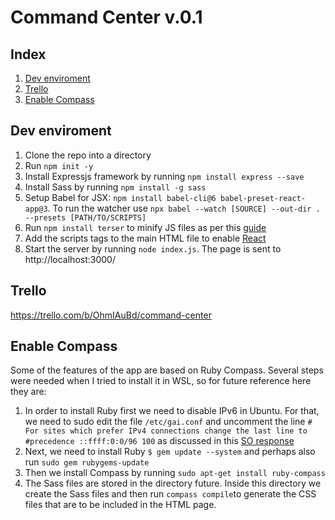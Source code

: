 # Command Center v.0.1

## Index

1. [Dev enviroment](https://github.com/GDoval/CommandCenter_node/blob/master/README.md#dev-enviroment)
2. [Trello](https://github.com/GDoval/CommandCenter_node/blob/master/README.md#trello)
3. [Enable Compass](https://github.com/GDoval/CommandCenter_node/blob/master/README.md#enable-compass)

## Dev enviroment

1. Clone the repo into a directory
2. Run `npm init -y`
3. Install Expressjs framework by running `npm install express --save`
4. Install Sass by running `npm install -g sass`
5. Setup Babel for JSX: `npm install babel-cli@6 babel-preset-react-app@3`. To run the watcher use
`npx babel --watch [SOURCE] --out-dir . --presets [PATH/TO/SCRIPTS]`
6. Run `npm install terser` to minify JS files as per this [guide](https://gist.github.com/gaearon/42a2ffa41b8319948f9be4076286e1f3) 
7. Add the scripts tags to the main HTML file to enable [React](https://reactjs.org/docs/add-react-to-a-website.html)
8. Start the server by running `node index.js`. The page is sent to http://localhost:3000/

## Trello

https://trello.com/b/OhmIAuBd/command-center


## Enable Compass

Some of the features of the app are based on Ruby Compass. Several steps were needed when I tried to install it in WSL, so for future reference here they are:

1. In order to install Ruby first we need to disable IPv6 in Ubuntu. For that, we need to sudo edit the file `/etc/gai.conf` and uncomment the line `# For sites which prefer IPv4 connections change the last line to
#precedence ::ffff:0:0/96 100` as discussed in this [SO response](https://askubuntu.com/questions/32298/prefer-a-ipv4-dns-lookups-before-aaaaipv6-lookups/38468#38468)
2. Next, we need to install Ruby `$ gem update --system` and perhaps also run `sudo gem rubygems-update`
3. Then we install Compass by running `sudo apt-get install ruby-compass`
4. The Sass files are stored in the directory future. Inside this directory we create the Sass files and then run `compass compile`to generate the CSS files that are to be included in the HTML page.
